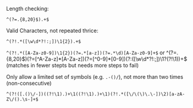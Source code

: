 
Length checking:

`^(?=.{8,20}$).+$`

Valid Characters, not repeated thrice:

`^(?!.*([\w\d*?!:;])\1{2}).+$`

`^(?!.*([A-Za-z0-9])\1{2})(?=.*[a-z])(?=.*\d)[A-Za-z0-9]+$`
or
^(?=.{8,20}$)(?=[^A-Za-z]*[A-Za-z])(?=[^0-9]*[0-9])(?:([\w\d*?!:;])\1?(?!\1))+$
(matches in fewer stepts but needs more steps to fail)

Only allow a limited set of symbols (e.g. `.-()/`), not more than two times (non-consecutive)

`^(?!([.()\/-])((?!\1).)+\1((?!\1).)+\1)(?!.*([\/\(\)\.\-])\2)[a-zA-Z\/().\s-]+$`
